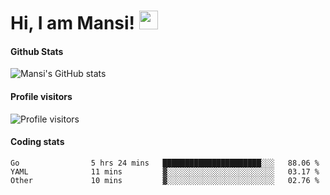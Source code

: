 # Hi, I am Mansi! <img src="https://user-images.githubusercontent.com/1303154/88677602-1635ba80-d120-11ea-84d8-d263ba5fc3c0.gif" width="30px">

#### Github Stats

![Mansi's GitHub stats](https://github-readme-stats.vercel.app/api?username=mansikulkarni96&theme=tokyonight&count_private=true&show_icons=true&hide=contribs)

#### Profile visitors

![Profile visitors](https://visitor-badge.glitch.me/badge?page_id=page.id&left_color=grey&right_color=blue)

#### Coding stats

<!--START_SECTION:waka-->

```text
Go                5 hrs 24 mins   ██████████████████████░░░   88.06 %
YAML              11 mins         ▓░░░░░░░░░░░░░░░░░░░░░░░░   03.17 %
Other             10 mins         ▓░░░░░░░░░░░░░░░░░░░░░░░░   02.76 %
```

<!--END_SECTION:waka-->
